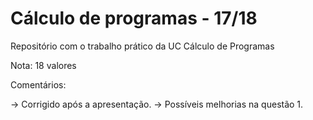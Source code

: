 # Cálculo de programas - 17/18

Repositório com o trabalho prático da UC Cálculo de Programas

Nota: 18 valores

Comentários:

  -> Corrigido após a apresentação.
  -> Possíveis melhorias na questão 1.
